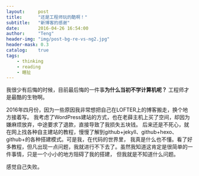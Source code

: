 ```yaml
---
layout:     post
title:      "还是工程师玩的酷啊！"
subtitle:   "新博客的感谢"
date:       2016-04-26 16:54:00
author:     "Teng"
header-img: "img/post-bg-re-vs-ng2.jpg"
header-mask: 0.3
catalog:    true
tags:
    - thinking
    - reading
    - 瞎扯
---
```


我很少有后悔的时候，目前最后悔的一件事**为什么当初不学计算机呢？**
工程师才是最酷的生物啊。


2016年四月份，因为一些原因我非常想把自己在LOFTER上的博客搬走，换个地方接着写。
我考虑了WordPress建站的方式，也在老薛主机上买了空间，却因为嫌麻烦放弃，中途要求了退款，直接导致了我损失五块钱。
后来还是不死心，就在网上找各种自主建站的教程，慢慢了解到github+jekyll、github+hexo、github+的各种搭建模式。可是我，在代码的世界里，
我真是什么也不懂。看了好多教程，但凡出现一点问题，我就进行不下去了。虽然我知道这肯定是很简单的一件事情，只是一个小小的地方阻碍了我的搭建，
但我就是不知道什么问题。

感觉自己失败。
